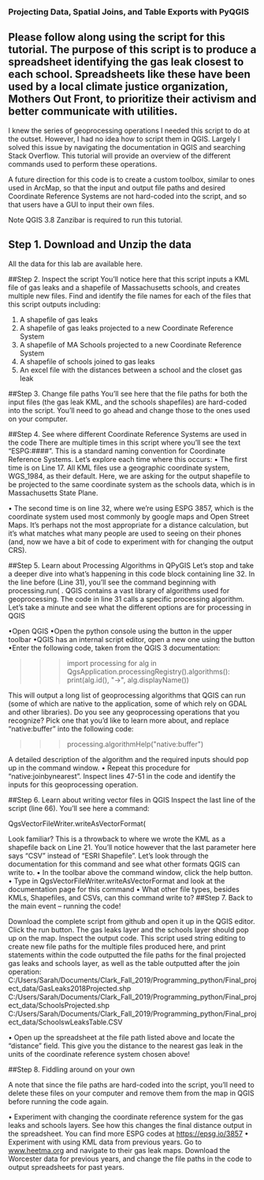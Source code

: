 ### Projecting Data, Spatial Joins, and Table Exports with PyQGIS

## Please follow along using the script for this tutorial. The purpose of this script is to produce a spreadsheet identifying the gas leak closest to each school. Spreadsheets like these have been used by a local climate justice organization, Mothers Out Front, to prioritize their activism and better communicate with utilities. 
I knew the series of geoprocessing operations I needed this script to do at the outset. However, I had no idea how to script them in QGIS. Largely I solved this issue by navigating the documentation in QGIS and searching Stack Overflow. This tutorial will provide an overview of the different commands used to perform these operations.

A future direction for this code is to create a custom toolbox, similar to ones used in ArcMap, so that the input and output file paths and desired Coordinate Reference Systems are not hard-coded into the script, and so that users have a GUI to input their own files.

Note QGIS 3.8 Zanzibar is required to run this tutorial.

## Step 1. Download and Unzip the data
All the data for this lab are available here. 

##Step 2. Inspect the script
You’ll notice here that this script inputs a KML file of gas leaks and a shapefile of Massachusetts schools, and creates multiple new files. Find and identify the file names for each of the files that this script outputs including:
1.	A shapefile of gas leaks 
2.	A shapefile of gas leaks projected to a new Coordinate Reference System
3.	A shapefile of MA Schools projected to a new Coordinate Reference System
4.	A shapefile of schools joined to gas leaks
5.	An excel file with the distances between a school and the closet gas leak

##Step 3. Change file paths
You’ll see here that the file paths for both the input files (the gas leak KML, and the schools shapefiles) are hard-coded into the script. You’ll need to go ahead and change those to the ones used on your computer.

##Step 4.  See where different Coordinate Reference Systems are used in the code
There are multiple times in this script where you’ll see the text “ESPG:####”. This is a standard naming convention for Coordinate Reference Systems. Let’s explore each time where this occurs:
•	The first time is on Line 17. All KML files use a geographic coordinate system, WGS_1984, as their default. Here, we are asking for the output shapefile to be projected to the same coordinate system as the schools data, which is in Massachusetts State Plane.

•	The second time is on line 32, where we’re using ESPG 3857, which is the coordinate system used most commonly by google maps and Open Street Maps. It’s perhaps not the most appropriate for a distance calculation, but it’s what matches what many people are used to seeing on their phones (and, now we have a bit of code to experiment with for changing the output CRS).

##Step 5. Learn about Processing Algorithms in QPyGIS
Let’s stop and take a deeper dive into what’s happening in this code block containing line 32. In the line before (Line 31), you’ll see the command beginning with processing.run( . QGIS contains a vast library of algorithms used for geoprocessing. The code in line 31 calls a specific processing algorithm. Let’s take a minute and see what the different options are for processing in QGIS

•Open QGIS
•Open the python console using the   button in the upper toolbar
•QGIS has an internal script editor, open a new one using the   button
•Enter the following code, taken from the QGIS 3 documentation:

>>> import processing
>>> for alg in QgsApplication.processingRegistry().algorithms():
        print(alg.id(), "->", alg.displayName())

This will output a long list of geoprocessing algorithms that QGIS can run (some of which are native to the application, some of which rely on GDAL and other libraries). Do you see any geoprocessing operations that you recognize? Pick one that you’d like to learn more about, and replace “native:buffer” into the following code:

>>> processing.algorithmHelp("native:buffer") 

A detailed description of the algorithm and the required inputs should pop up in the command window.
•	Repeat this procedure for “native:joinbynearest”. Inspect lines 47-51 in the code and identify the inputs for this geoprocessing operation.

##Step 6. Learn about writing vector files in QGIS
Inspect the last line of the script (line 66). You’ll see here a command:

QgsVectorFileWriter.writeAsVectorFormat(

Look familiar? This is a throwback to where we wrote the KML as a shapefile back on Line 21. You’ll notice however that the last parameter here says “CSV” instead of “ESRI Shapefile”. Let’s look through the documentation for this command and see what other formats QGIS can write to.
•	In the toolbar above the command window, click the help   button. 
•	Type in QgsVectorFileWriter.writeAsVectorFormat and look at the documentation page for this command
•	What other file types, besides KMLs, Shapefiles, and CSVs, can this command write to?
##Step 7. Back to the main event – running the code!

Download the complete script from github and open it up in the QGIS editor. Click the run   button. The gas leaks layer and the schools layer should pop up on the map.
Inspect the output code. This script used string editing to create new file paths for the multiple files produced here, and print statements within the code outputted the file paths for the final projected gas leaks and schools layer, as well as the table outputted after the join operation:
C:/Users/Sarah/Documents/Clark_Fall_2019/Programming_python/Final_project_data/GasLeaks2018Projected.shp
C:/Users/Sarah/Documents/Clark_Fall_2019/Programming_python/Final_project_data/SchoolsProjected.shp
C:/Users/Sarah/Documents/Clark_Fall_2019/Programming_python/Final_project_data/SchoolswLeaksTable.CSV

•	Open up the spreadsheet at the file path listed above and locate the “distance” field. This give you the distance to the nearest gas leak in the units of the coordinate reference system chosen above!

##Step 8. Fiddling around on your own

A note that since the file paths are hard-coded into the script, you’ll need to delete these files on your computer and remove them from the map in QGIS before running the code again.

•	Experiment with changing the coordinate reference system for the gas leaks and schools layers. See how this changes the final distance output in the spreadsheet. You can find more ESPG codes at https://epsg.io/3857
•	Experiment with using KML data from previous years. Go to www.heetma.org and navigate to their gas leak maps. Download the Worcester data for previous years, and change the file paths in the code to output spreadsheets for past years.

